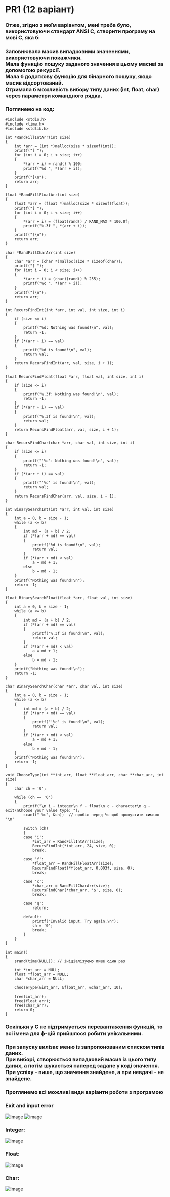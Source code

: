 # PR1 (12 варіант)

### Отже, згідно з моїм варіантом, мені треба було, використовуючи стандарт ANSI C, створити програму на мові С, яка б:
### Заповнювала масив випадковими значеннями, використовуючи покажчики.<br>Мала функцію пошуку заданого значення в цьому масиві за допомогою рекурсії.<br>Мала б додаткову функцію для бінарного пошуку, якщо масив відсортований.<br>Отримала б можливість вибору типу даних (int, float, char) через параметри командного рядка.
### Поглянемо на код:
```
#include <stdio.h>
#include <time.h>
#include <stdlib.h>

int *RandFillIntArr(int size)
{
    int *arr = (int *)malloc(size * sizeof(int));
    printf("[ ");
    for (int i = 0; i < size; i++)
    {
        *(arr + i) = rand() % 100;
        printf("%d ", *(arr + i));
    }
    printf("]\n");
    return arr;
}

float *RandFillFloatArr(int size)
{
    float *arr = (float *)malloc(size * sizeof(float));
    printf("[ ");
    for (int i = 0; i < size; i++)
    {
        *(arr + i) = (float)rand() / RAND_MAX * 100.0f;
        printf("%.3f ", *(arr + i));
    }
    printf("]\n");
    return arr;
}

char *RandFillCharArr(int size)
{
    char *arr = (char *)malloc(size * sizeof(char));
    printf("[ ");
    for (int i = 0; i < size; i++)
    {
        *(arr + i) = (char)(rand() % 255);
        printf("%c ", *(arr + i));
    }
    printf("]\n");
    return arr;
}

int RecursFindInt(int *arr, int val, int size, int i)
{
    if (size <= i)
    {
        printf("%d: Nothing was found!\n", val);
        return -1;
    }
    if (*(arr + i) == val)
    {
        printf("%d is found!\n", val);
        return val;
    }
    return RecursFindInt(arr, val, size, i + 1);
}

float RecursFindFloat(float *arr, float val, int size, int i)
{
    if (size <= i)
    {
        printf("%.3f: Nothing was found!\n", val);
        return -1;
    }
    if (*(arr + i) == val)
    {
        printf("%.3f is found!\n", val);
        return val;
    }
    return RecursFindFloat(arr, val, size, i + 1);
}

char RecursFindChar(char *arr, char val, int size, int i)
{
    if (size <= i)
    {
        printf("'%c': Nothing was found!\n", val);
        return -1;
    }
    if (*(arr + i) == val)
    {
        printf("'%c' is found!\n", val);
        return val;
    }
    return RecursFindChar(arr, val, size, i + 1);
}

int BinarySearchInt(int *arr, int val, int size)
{
    int a = 0, b = size - 1;
    while (a <= b)
    {
        int md = (a + b) / 2;
        if (*(arr + md) == val)
        {
            printf("%d is found!\n", val);
            return val;
        }
        if (*(arr + md) < val)
            a = md + 1;
        else
            b = md - 1;
    }
    printf("Nothing was found!\n");
    return -1;
}

float BinarySearchFloat(float *arr, float val, int size)
{
    int a = 0, b = size - 1;
    while (a <= b)
    {
        int md = (a + b) / 2;
        if (*(arr + md) == val)
        {
            printf("%.3f is found!\n", val);
            return val;
        }
        if (*(arr + md) < val)
            a = md + 1;
        else
            b = md - 1;
    }
    printf("Nothing was found!\n");
    return -1;
}

char BinarySearchChar(char *arr, char val, int size)
{
    int a = 0, b = size - 1;
    while (a <= b)
    {
        int md = (a + b) / 2;
        if (*(arr + md) == val)
        {
            printf("'%c' is found!\n", val);
            return val;
        }
        if (*(arr + md) < val)
            a = md + 1;
        else
            b = md - 1;
    }
    printf("Nothing was found!\n");
    return -1;
}

void ChooseType(int **int_arr, float **float_arr, char **char_arr, int size)
{
    char ch = '0';

    while (ch == '0')
    {
        printf("\n i - integer\n f - float\n c - character\n q - exit\nChoose your value type: ");
        scanf(" %c", &ch);  // пробіл перед %c щоб пропустити символ '\n'

        switch (ch)
        {
        case 'i':
            *int_arr = RandFillIntArr(size);
            RecursFindInt(*int_arr, 24, size, 0);
            break;

        case 'f':
            *float_arr = RandFillFloatArr(size);
            RecursFindFloat(*float_arr, 0.003f, size, 0);
            break;

        case 'c':
            *char_arr = RandFillCharArr(size);
            RecursFindChar(*char_arr, '$', size, 0);
            break;

        case 'q':
            return;

        default:
            printf("Invalid input. Try again.\n");
            ch = '0';
            break;
        }
    }
}

int main()
{
    srand(time(NULL)); // ініціалізуємо лише один раз

    int *int_arr = NULL;
    float *float_arr = NULL;
    char *char_arr = NULL;

    ChooseType(&int_arr, &float_arr, &char_arr, 10);

    free(int_arr);
    free(float_arr);
    free(char_arr);
    return 0;
}
```

### Оскільки у С не підтримується перевантаження функцій, то всі імена для ф-цій прийшлося робити унікальними.
### При запуску вилізає меню із запропонованим списком типів даних.<br>При виборі, створюється випадковий масив із цього типу даних, а потім шукається наперед задане у коді значення. При успіху - пише, що значення знайдене, а при невдачі - не знайдене.
### Проглянемо всі можливі види варіанти роботи з програмою
### Exit and input error
![image](https://github.com/user-attachments/assets/0fe551d1-a2d9-4be8-8b6e-918bd483e23d)
![image](https://github.com/user-attachments/assets/990a8ade-8974-4c28-b98d-bbe5f03f2cd9)
### Integer:
![image](https://github.com/user-attachments/assets/a1972c70-daab-4635-b8cc-666c4d08c8b8)
### Float:
![image](https://github.com/user-attachments/assets/e486b18f-ddf5-464c-a553-05d7c213bf10)
### Char:
![image](https://github.com/user-attachments/assets/08072f96-a9db-43d3-afca-1c0eea3ba0fe)
